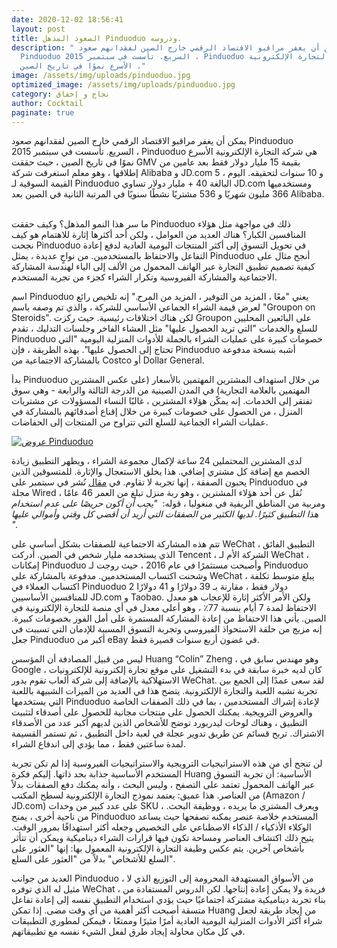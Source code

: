 ```yaml
---
date: 2020-12-02 18:56:41
layout: post
title: الصعود المذهل Pinduoduo ودروسه.
description: " يمكن أن يغفر مراقبو الاقتصاد الرقمي خارج الصين لفقدانهم صعود
  Pinduoduo السريع. تأسست في سبتمبر 2015 ، Pinduoduo هي شركة التجارة الإلكترونية
  الأسرع نموًا في تاريخ الصين ،"
image: /assets/img/uploads/pinduoduo.jpg
optimized_image: /assets/img/uploads/pinduoduo.jpg
category: نجاح و إخفاق
author: Cocktail
paginate: true
---
```

يمكن أن يغفر مراقبو الاقتصاد الرقمي خارج الصين لفقدانهم صعود Pinduoduo السريع. تأسست في سبتمبر 2015 ، Pinduoduo هي شركة التجارة الإلكترونية الأسرع نموًا في تاريخ الصين ، حيث حققت GMV بقيمة 15 مليار دولار فقط بعد عامين من إطلاقها ، وهو معلم استغرقت شركة Alibaba و JD.com 5 و 10 سنوات لتحقيقه. اليوم ، القيمة السوقية لـ Pinduoduo البالغة 40 + مليار دولار تساوي JD.com ومستخدميها 366 مليون شهريًا و 536 مشتريًا نشطًا سنويًا في المرتبة الثانية في الصين بعد Alibaba.   

ما سر هذا النمو المذهل؟ وكيف حققت Pinduoduo ذلك في مواجهة مثل هؤلاء المنافسين الكبار؟ هناك العديد من العوامل ، ولكن أحد أكثرها إثارة للاهتمام هو كيف نجحت Pinduoduo في تحويل التسوق إلى أكثر المنتجات اليومية العادية لدفع إعادة التفاعل والاحتفاظ بالمستخدمين. من نواحٍ عديدة ، يمثل Pinduoduo أنجح مثال على كيفية تصميم تطبيق التجارة عبر الهاتف المحمول من الألف إلى الياء لهندسة المشاركة الاجتماعية والمشاركة الفيروسية وتكرار الشراء كجزء من تجربة المستخدم. 

اسم Pinduoduo يعني "معًا ، المزيد من التوفير ، المزيد من المرح." إنه تلخيص رائع لعرض قيمة الشراء الجماعي الأساسي للشركة ، والذي تم وصفه باسم "Groupon on Steroids". لكن هناك اختلافات رئيسية. حيث ركزت Groupon على البائعين المحليين للسلع والخدمات "التي تريد الحصول عليها" مثل العشاء الفاخر وجلسات التدليك ، تقدم Pinduoduo خصومات كبيرة على عمليات الشراء بالجملة للأدوات المنزلية اليومية "التي تحتاج إلى الحصول عليها". بهذه الطريقة ، فإن Pinduoduo أشبه بنسخة مدفوعة بالمشاركة الاجتماعية من Costco أو Dollar General. 

بدأ Pinduoduo من خلال استهداف المشترين المهتمين بالأسعار (على عكس المشترين المهتمين بالعلامة التجارية) في المدن الصينية من الدرجة الثالثة والرابعة - وهي سوق تفتقر إلى الخدمات. إنه يمكّن هؤلاء المشترين ، غالبًا النساء المسؤولات عن مشتريات المنزل ، من الحصول على خصومات كبيرة من خلال إقناع أصدقائهم بالمشاركة في عمليات الشراء الجماعية للسلع التي تتراوح من المنتجات إلى الحفاضات.

[![عروض Pinduoduo](https://thumbor.forbes.com/thumbor/960x0/https%3A%2F%2Fblogs-images.forbes.com%2Feladnatanson%2Ffiles%2F2019%2F12%2FPin-_Forbes-1200x669.jpg)](https://translate.googleusercontent.com/translate_c?depth=1&hl=en&pto=aue&rurl=translate.google.com&sl=en&sp=nmt4&tl=ar&u=https://blogs.forbes.com/eladnatanson/files/2019/12/Pin-_Forbes.png&usg=ALkJrhiUAov9q32G1N64nkHRVEv23Ntl4A)

لدى المشترين المحتملين 24 ساعة لإكمال مجموعة الشراء ، ويظهر التطبيق زيادة الخصم مع إضافة كل مشتري إضافي. هذا يخلق الاستعجال والإثارة. للمتسوقين الذين يحبون الصفقة ، إنها تجربة لا تقاوم. في [مقال](https://translate.googleusercontent.com/translate_c?depth=1&hl=en&pto=aue&rurl=translate.google.com&sl=en&sp=nmt4&tl=ar&u=https://www.wired.com/story/china-ecommerce-giant-never-heard/&usg=ALkJrhihyNrISSlDofhdS012y_TEGpS8vA) نُشر في سبتمبر على Pinduoduo في مجلة Wired ، نُقل عن أحد هؤلاء المشترين ، وهو ربة منزل تبلغ من العمر 46 عامًا ومربية من المناطق الريفية في منغوليا ، قوله:  *"يجب أن أكون حريصًا على عدم استخدام هذا التطبيق كثيرًا. لديها الكثير من الصفقات التي أريد أن أقضي كل وقتي وأموالي عليها ".* 

تتم هذه المشاركة الاجتماعية للصفقات بشكل أساسي على WeChat ، التطبيق الفائق الذي يستخدمه مليار شخص في الصين. أدركت Tencent ، الشركة الأم لـ WeChat ، إمكانات Pinduoduo وأصبحت مستثمرًا في عام 2016 ، حيث روجت لـ Pinduoduo وشحنت اكتساب المستخدمين. مدفوعة بالمشاركة على WeChat ، يبلغ متوسط ​​تكلفة اكتساب العملاء في Pinduoduo 2 دولار فقط ، مقارنة بـ 39 دولارًا و 41 دولارًا للمنافسين الأساسيين JD.com و Taobao. ولكن الأمر الأكثر إثارة للإعجاب هو معدل الاحتفاظ لمدة 7 أيام بنسبة 77٪ ، وهو أعلى معدل في أي منصة للتجارة الإلكترونية في الصين. يأتي هذا الاحتفاظ من إعادة المشاركة المستمرة على أمل الفوز بخصومات كبيرة. إنه مزيج من حلقة الاستحواذ الفيروسي وتجربة التسوق المسببة للإدمان التي تسببت في جعل Pinduoduo أكبر من eBay في غضون أربع سنوات قصيرة فقط. 

ليس من قبيل المصادفة أن المؤسس Huang “Colin” Zheng ، وهو مهندس سابق في Google ، كان لديه خبرة سابقة في بدء التشغيل على موقع تجارة إلكترونية للإلكترونيات الاستهلاكية بالإضافة إلى شركة ألعاب تقوم بدور WeChat. لقد سعى عمدًا إلى الجمع بين تجربة تشبه اللعبة والتجارة الإلكترونية. يتضح هذا في العديد من الميزات الشبيهة باللعبة التي يستخدمها Pinduoduo لإعادة إشراك المستخدمين ، بما في ذلك الصفقات الخاصة والعروض الترويجية. يمكنك الحصول على منتجات مجانية للحصول على أصدقاء لتثبيت التطبيق ، وهناك لوحات ليدربورد توضح للأشخاص الذين لديهم أكبر عدد من الأصدقاء الاشتراك. تربح قسائم عن طريق تدوير عجلة في لعبة داخل التطبيق ، ثم تستمر القسيمة لمدة ساعتين فقط ، مما يؤدي إلى اندفاع الشراء. 

لن تنجح أي من هذه الاستراتيجيات الترويجية والاستراتيجيات الفيروسية إذا لم تكن تجربة المستخدم الأساسية جذابة بحد ذاتها. إليكم فكرة Huang الأساسية: أن تجربة التسوق عبر الهاتف المحمول تعتمد على التصفح ، وليس البحث ، وأنه يمكنك دفع الصفقات بدلاً من العناصر. هذا عميق: يعتمد نموذج التجارة الإلكترونية لسطح المكتب (Amazon / JD.com) على عدد كبير من وحدات SKU ، ويعرف المشتري ما يريده ، ووظيفة البحث. من ناحية أخرى ، يمنح Pinduoduo المستخدم خلاصة عنصر يمكنه تصفحها حيث يساعد الوكلاء الأذكياء / الذكاء الاصطناعي على التخصيص وجعله أكثر استهدافًا بمرور الوقت. يتيح ذلك اكتشاف العناصر ومساحة تكون فيها قرارات الشراء ديناميكية ويمكن أن تتأثر بأشخاص آخرين. يتم عكس وظيفة التجارة الإلكترونية المعمول بها: إنها "العثور على السلع للأشخاص" بدلاً من "العثور على السلع".

العديد من جوانب Pinduoduo ، من الأسواق المستهدفة المحرومة إلى التوزيع الذي لا مثيل له الذي توفره WeChat ، فريدة ولا يمكن إعادة إنتاجها. لكن الدروس المستفادة من بناء تجربة ديناميكية مشتركة اجتماعيًا حيث يؤدي استخدام التطبيق نفسه إلى إعادة تفاعل متسقة أصبحت أكثر أهمية من أي وقت مضى. إذا تمكن Huang من إيجاد طريقة لجعل شراء أكثر الأدوات المنزلية اليومية العادية أمرًا مثيرًا وممتعًا ، فيمكن لمطوري التطبيقات في كل مكان محاولة إيجاد طرق لفعل الشيء نفسه مع تطبيقاتهم.